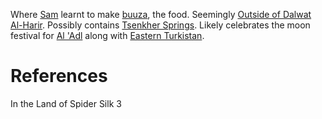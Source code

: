 Where [Sam](Sam.md) learnt to make [buuza](buuza%20(dish).md), the food. Seemingly [Outside of Dalwat Al-Harir](Outside%20of%20Dalwat%20Al-Harir.md). Possibly contains [Tsenkher Springs](Tsenkher%20Springs). Likely celebrates the moon festival for [Al 'Adl](Al%20'Adl.md) along with [Eastern Turkistan](Eastern%20Turkistan.md).

# References
In the Land of Spider Silk 3